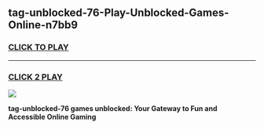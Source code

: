 
## tag-unblocked-76-Play-Unblocked-Games-Online-n7bb9
<h3>
<a href="https://premium76.site?title=tag-unblocked-76&ref=25A">CLICK TO PLAY</a></h3>
<hr>

<h3>
<a href="https://premium76.site?title=tag-unblocked-76&ref=25A">CLICK 2 PLAY</a>
  
</h3>

<a href="https://premium76.site?title=tag-unblocked-76&ref=25A"><img src="https://clearcache.store/games.png"></a>


**tag-unblocked-76 games unblocked: Your Gateway to Fun and Accessible Online Gaming**
